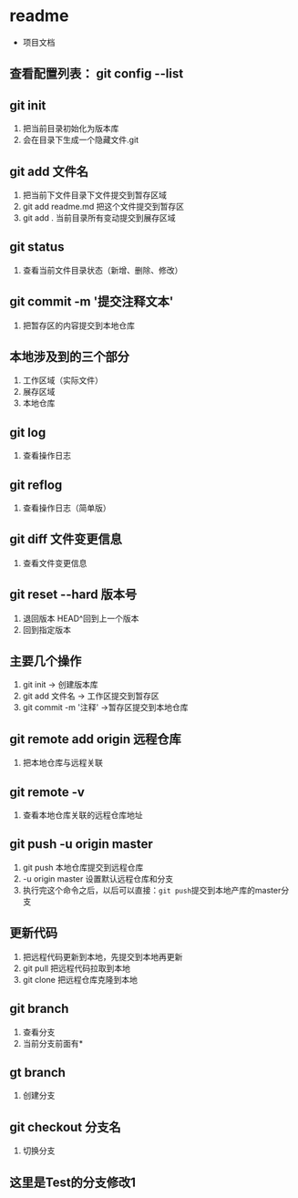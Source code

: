 # readme
+ 项目文档

## 查看配置列表： git config --list

## git init
1. 把当前目录初始化为版本库
2. 会在目录下生成一个隐藏文件.git

## git add 文件名
1. 把当前下文件目录下文件提交到暂存区域
2. git add readme.md 把这个文件提交到暂存区
3. git add . 当前目录所有变动提交到展存区域

## git status
1. 查看当前文件目录状态（新增、删除、修改）

## git commit -m '提交注释文本'
1. 把暂存区的内容提交到本地仓库

## 本地涉及到的三个部分
1. 工作区域（实际文件）
2. 展存区域
3. 本地仓库

## git log
1. 查看操作日志 

## git reflog
1. 查看操作日志（简单版）

## git diff 文件变更信息
1. 查看文件变更信息


## git reset --hard 版本号
1. 退回版本 HEAD^回到上一个版本
2. 回到指定版本

## 主要几个操作
1. git init -> 创建版本库
2. git add 文件名 -> 工作区提交到暂存区
3. git commit -m '注释' ->暂存区提交到本地仓库

## git remote add origin 远程仓库
1. 把本地仓库与远程关联

## git remote -v
1. 查看本地仓库关联的远程仓库地址

## git push -u origin master
1. git push 本地仓库提交到远程仓库
2. -u origin master 设置默认远程仓库和分支
3. 执行完这个命令之后，以后可以直接：`git push`提交到本地产库的master分支

## 更新代码
1. 把远程代码更新到本地，先提交到本地再更新
2. git pull 把远程代码拉取到本地
3. git clone 把远程仓库克隆到本地

## git branch
1. 查看分支
2. 当前分支前面有*

## gt branch 
1. 创建分支

## git checkout 分支名
1. 切换分支


## 这里是Test的分支修改1

